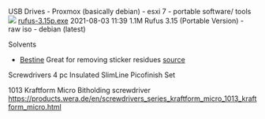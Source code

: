 USB Drives
	- Proxmox (basically debian)
	- esxi 7
	- portable software/ tools
		[![](https://rufus.ie/icons/rufus.png)](https://github.com/pbatard/rufus/releases/download/v3.15/rufus-3.15p.exe) [rufus-3.15p.exe](https://github.com/pbatard/rufus/releases/download/v3.15/rufus-3.15p.exe)            2021-08-03 11:39  1.1M  Rufus 3.15 (Portable Version)
	- raw iso
		- debian (latest)
		

Solvents
- [Bestine](https://www.amazon.com/Bestine-Solvent-Thinner-Rubber-Cement/dp/B004O7HM38) Great for removing sticker residues [source](https://www.reddit.com/r/boardgames/comments/pun5v7/sticker_removal_secrets/)


Screwdrivers
 4 pc Insulated SlimLine Picofinish Set
 
 1013 Kraftform Micro Bitholding screwdriver
https://products.wera.de/en/screwdrivers_series_kraftform_micro_1013_kraftform_micro.html
